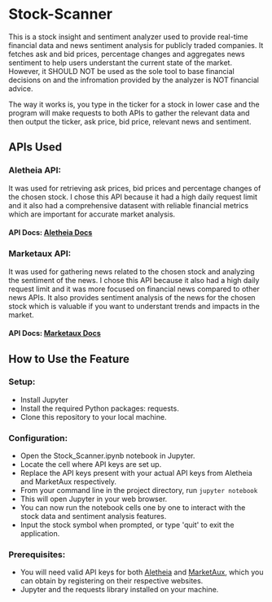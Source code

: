 # Stock-Scanner
This is a stock insight and sentiment analyzer used to provide real-time financial data and news sentiment analysis for publicly traded companies. It fetches ask and bid prices, percentage changes and aggregates news sentiment to help users understant the current state of the market. However, it SHOULD NOT be used as the sole tool to base financial decisions on and the infromation provided by the analyzer is NOT financial advice.

The way it works is, you type in the ticker for a stock in lower case and the program will make requests to both APIs to gather the relevant data and then output the ticker, ask price, bid price, relevant news and sentiment.

## APIs Used
### Aletheia API: 
It was used for retrieving ask prices, bid prices and percentage changes of the chosen stock. I chose this API because it had a high daily request limit and it also had a comprehensive datasent with reliable financial metrics which are important for accurate market analysis.
#### API Docs: [Aletheia Docs](https://aletheiaapi.com/docs/#stock-data)

### Marketaux API: 
It was used for gathering news related to the chosen stock and analyzing the sentiment of the news. I chose this API because it also had a high daily request limit and it was more focused on financial news compared to other news APIs. It also provides sentiment analysis of the news for the chosen stock which is valuable if you want to understant trends and impacts in the market.
#### API Docs: [Marketaux Docs](https://www.marketaux.com/documentation)

## How to Use the Feature
### Setup:
* Install Jupyter
* Install the required Python packages: requests.
* Clone this repository to your local machine.

### Configuration:
* Open the Stock_Scanner.ipynb notebook in Jupyter.
* Locate the cell where API keys are set up.
* Replace the API keys present with your actual API keys from Aletheia and MarketAux respectively.
* From your command line in the project directory, run `jupyter notebook`
* This will open Jupyter in your web browser.
* You can now run the notebook cells one by one to interact with the stock data and sentiment analysis features.
* Input the stock symbol when prompted, or type 'quit' to exit the application.

### Prerequisites:
* You will need valid API keys for both [Aletheia](https://aletheiaapi.com/) and [MarketAux](https://www.marketaux.com/), which you can obtain by registering on their respective websites.
* Jupyter and the requests library installed on your machine.
